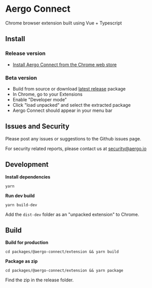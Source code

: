 # Aergo Connect

Chrome browser extension built using Vue + Typescript

## Install

### Release version

- [Install Aergo Connect from the Chrome web store](https://chrome.google.com/webstore/detail/aergo-connect/iopigoikekfcpcapjlkcdlokheickhpc)

### Beta version

- Build from source or download [latest release](https://github.com/aergoio/aergo-connect/releases) package
- In Chrome, go to your Extensions
- Enable "Developer mode"
- Click "load unpacked" and select the extracted package
- Aergo Connect should appear in your menu bar

## Issues and Security

Please post any issues or suggestions to the Github issues page.

For security related reports, please contact us at security@aergo.io

## Development

**Install dependencies**

    yarn

**Run dev build**

    yarn build-dev

Add the `dist-dev` folder as an "unpacked extension" to Chrome.

## Build

**Build for production**

    cd packages/@aergo-connect/extension && yarn build

**Package as zip**

    cd packages/@aergo-connect/extension && yarn package

Find the zip in the release folder.